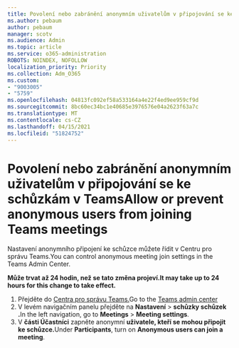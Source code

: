 ```yaml
---
title: Povolení nebo zabránění anonymním uživatelům v připojování se ke schůzkám v Teams
ms.author: pebaum
author: pebaum
manager: scotv
ms.audience: Admin
ms.topic: article
ms.service: o365-administration
ROBOTS: NOINDEX, NOFOLLOW
localization_priority: Priority
ms.collection: Adm_O365
ms.custom:
- "9003005"
- "5759"
ms.openlocfilehash: 04813fc092ef58a533164a4e22f4ed9ee959cf9d
ms.sourcegitcommit: 8bc60ec34bc1e40685e3976576e04a2623f63a7c
ms.translationtype: MT
ms.contentlocale: cs-CZ
ms.lasthandoff: 04/15/2021
ms.locfileid: "51824752"
---
```

# <a name="allow-or-prevent-anonymous-users-from-joining-teams-meetings"></a><span data-ttu-id="9f76e-102">Povolení nebo zabránění anonymním uživatelům v připojování se ke schůzkám v Teams</span><span class="sxs-lookup"><span data-stu-id="9f76e-102">Allow or prevent anonymous users from joining Teams meetings</span></span>

<span data-ttu-id="9f76e-103">Nastavení anonymního připojení ke schůzce můžete řídit v Centru pro správu Teams.</span><span class="sxs-lookup"><span data-stu-id="9f76e-103">You can control anonymous meeting join settings in the Teams Admin Center.</span></span>

<span data-ttu-id="9f76e-104">**Může trvat až 24 hodin, než se tato změna projeví.**</span><span class="sxs-lookup"><span data-stu-id="9f76e-104">**It may take up to 24 hours for this change to take effect.**</span></span>

1.  <span data-ttu-id="9f76e-105">Přejděte do [Centra pro správu Teams.](https://admin.teams.microsoft.com)</span><span class="sxs-lookup"><span data-stu-id="9f76e-105">Go to the [Teams admin center](https://admin.teams.microsoft.com)</span></span>
2.  <span data-ttu-id="9f76e-106">V levém navigačním panelu přejděte na **Nastavení**   >   **schůzky schůzek .**</span><span class="sxs-lookup"><span data-stu-id="9f76e-106">In the left navigation, go to  **Meetings**  >  **Meeting settings**.</span></span>
3.  <span data-ttu-id="9f76e-107">V **části Účastníci** zapněte anonymní **uživatele, kteří se mohou připojit ke schůzce.**</span><span class="sxs-lookup"><span data-stu-id="9f76e-107">Under  **Participants**, turn on  **Anonymous users can join a meeting**.</span></span>